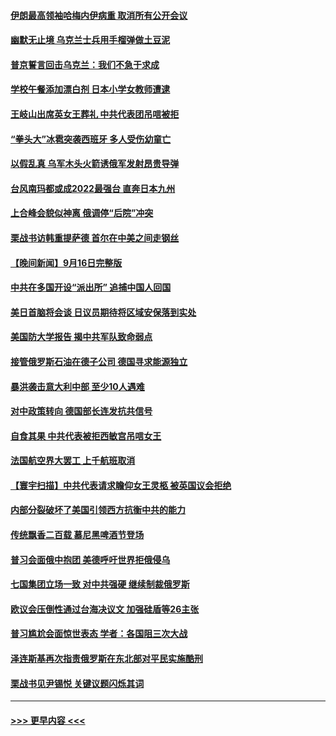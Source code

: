 #### [伊朗最高领袖哈梅内伊病重 取消所有公开会议](../pages/prog202/a103529705.md?t=09172101) 
#### [幽默无止境 乌克兰士兵用手榴弹做土豆泥](../pages/prog202/a103530592.md?t=09172101) 
#### [普京誓言回击乌克兰：我们不急于求成](../pages/prog202/a103530596.md?t=09172101) 
#### [学校午餐添加漂白剂 日本小学女教师遭逮](../pages/prog202/a103530573.md?t=09172101) 
#### [王岐山出席英女王葬礼 中共代表团吊唁被拒](../pages/prog202/a103530540.md?t=09172101) 
#### [“拳头大”冰雹突袭西班牙 多人受伤幼童亡](../pages/prog202/a103530551.md?t=09172101) 
#### [以假乱真 乌军木头火箭诱俄军发射昂贵导弹](../pages/prog202/a103530546.md?t=09172101) 
#### [台风南玛都或成2022最强台 直奔日本九州](../pages/prog202/a103530533.md?t=09172101) 
#### [上合峰会貌似神离 俄调停“后院”冲突](../pages/prog202/a103530513.md?t=09172101) 
#### [栗战书访韩重提萨德 首尔在中美之间走钢丝](../pages/prog202/a103530440.md?t=09172101) 
#### [【晚间新闻】9月16日完整版](../pages/prog202/a103530407.md?t=09172101) 
#### [中共在多国开设“派出所” 追捕中国人回国](../pages/prog202/a103530419.md?t=09172101) 
#### [美日首脑将会谈 日议员期待将区域安保落到实处](../pages/prog202/a103530290.md?t=09172101) 
#### [美国防大学报告 揭中共军队致命弱点](../pages/prog202/a103530288.md?t=09172101) 
#### [接管俄罗斯石油在德子公司 德国寻求能源独立](../pages/prog202/a103530283.md?t=09172101) 
#### [暴洪袭击意大利中部 至少10人遇难](../pages/prog202/a103530281.md?t=09172101) 
#### [对中政策转向 德国部长连发抗共信号](../pages/prog202/a103530279.md?t=09172101) 
#### [自食其果 中共代表被拒西敏宫吊唁女王](../pages/prog202/a103530277.md?t=09172101) 
#### [法国航空界大罢工 上千航班取消](../pages/prog202/a103530225.md?t=09172101) 
#### [【寰宇扫描】中共代表请求瞻仰女王灵柩 被英国议会拒绝](../pages/prog202/a103530138.md?t=09172101) 
#### [内部分裂破坏了美国引领西方抗衡中共的能力](../pages/prog202/a103530125.md?t=09172101) 
#### [传统飘香二百载 慕尼黑啤酒节登场](../pages/prog202/a103530045.md?t=09172101) 
#### [普习会面俄中抱团 美德呼吁世界拒俄侵乌](../pages/prog202/a103530067.md?t=09172101) 
#### [七国集团立场一致 对中共强硬 继续制裁俄罗斯](../pages/prog202/a103530031.md?t=09172101) 
#### [欧议会压倒性通过台海决议文 加强硅盾等26主张](../pages/prog202/a103530035.md?t=09172101) 
#### [普习尴尬会面惊世表态 学者：各国阻三次大战](../pages/prog202/a103530027.md?t=09172101) 
#### [泽连斯基再次指责俄罗斯在东北部对平民实施酷刑](../pages/prog202/a103530057.md?t=09172101) 
#### [栗战书见尹锡悦 关键议题闪烁其词](../pages/prog202/a103530029.md?t=09172101) 

----
#### [ >>> 更早内容 <<< ](../indexes/prog202-earlier.md)
